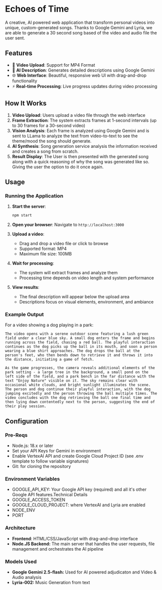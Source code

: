 # Echoes of Time

A creative, AI powered web application that transform personal videos into unique, custom-generated songs. Thanks to Google Gemini and Lyria, we are able to generate a 30 second song based of the video and audio file the user sent.

## Features

- 🎥 **Video Upload**: Support for MP4 Format
- 🤖 **AI Description**: Generates detailed descriptions using Google Gemini
- 🌐 **Web Interface**: Beautiful, responsive web UI with drag-and-drop functionality
- ⚡ **Real-time Processing**: Live progress updates during video processing

## How It Works

1. **Video Upload**: Users upload a video file through the web interface
2. **Frame Extraction**: The system extracts frames at 1-second intervals (up to 30 frames for a 30-second video)
3. **Vision Analysis**: Each frame is analyzed using Google Gemini and is sent to LLama to analyze the text from video-to-text to see the theme/mood the song should generate.
4. **AI Synthesis**: Song generation service analysis the information received and creates a song from scratch.
5. **Result Display**: The User is then presented with the generated song along with a quick reasoning of why the song was generated like so. Giving the user the option to do it once again.

## Usage

### Running the Application

1. **Start the server**:

   ```bash
   npm start
   ```
2. **Open your browser**:
   Navigate to `http://localhost:3000`
3. **Upload a video**:

   - Drag and drop a video file or click to browse
   - Supported format: MP4
   - Maximum file size: 100MB
4. **Wait for processing**:

   - The system will extract frames and analyze them
   - Processing time depends on video length and system performance
5. **View results**:

   - The final description will appear below the upload area
   - Descriptions focus on visual elements, environment, and ambiance

### Example Output

For a video showing a dog playing in a park:

```
The video opens with a serene outdoor scene featuring a lush green field under a clear blue sky. A small dog enters the frame and begins running across the field, chasing a red ball. The playful interaction continues as the dog picks up the ball in its mouth, and soon a person wearing a blue shirt approaches. The dog drops the ball at the person's feet, who then bends down to retrieve it and throws it into the distance, initiating a game of fetch.

As the game progresses, the camera reveals additional elements of the park setting - a large tree in the background, a small pond on the left side of the field, and a park bench in the far distance with the text "Enjoy Nature" visible on it. The sky remains clear with occasional white clouds, and bright sunlight illuminates the scene. The person and dog continue their playful interaction, with the dog jumping excitedly and the person throwing the ball multiple times. The video concludes with the dog retrieving the ball one final time and then lying down contentedly next to the person, suggesting the end of their play session.
```

## Configuration

### Pre-Reqs

* Node.js: 18.x or later
* Set your API Keys for Gemini in environment
* Enable VertexAI API and create Google Cloud Project ID (see .env template to follow variable signatures)
* Git: for cloning the repository

### Environment Variables

- GOOGLE_API_KEY: Your Google API key (required) and all it's other Google API features.Technical Details
- GOOGLE_ACCESS_TOKEN
- GOOGLE_CLOUD_PROJECT: where VertexAI and Lyria are enabled
- NODE_ENV
- PORT

### Architecture

- **Frontend**: HTML/CSS/JavaScript with drag-and-drop interface
- **Node.JS Backend:** The main server that handles the user requests, file management and orchestrates the AI pipeline

### Models Used

- **Google Gemini 2.5-flash:** Used for AI powered adjudicaton and Video & Audio analysis
- **Lyria-002:** Music Generation from text
